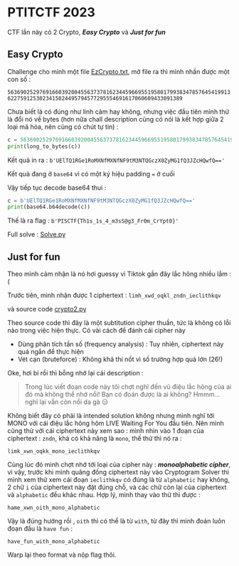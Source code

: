 # PTITCTF 2023

CTF lần này có 2 Crypto, ***Easy Crypto*** và ***Just for fun***

## Easy Crypto

Challenge cho mình một file [EzCrypto.txt](https://github.com/HappyFalcon22/Writeup/blob/Master/PTITCTF2023/Crypto/Easy%20Crypto/EzCrypto.txt), mở file ra thì mình nhần được một con số : 

```56369025297691660392004556373781623445966955195801799383478576454199136227591253023415024495794577295554691617060609433091389```

Chưa biết là có đúng như linh cảm hay không, nhưng việc đầu tiên mình thử là đổi nó về bytes (hơn nữa chall description cũng có nói là kết hợp giữa 2 loại mã hóa, nên cũng có chút tự tin) :

```Python
c = 56369025297691660392004556373781623445966955195801799383478576454199136227591253023415024495794577295554691617060609433091389
print(long_to_bytes(c))
```

Kết quả in ra : `b'UElTQ1RGe1RoMXNfMXNfNF9tM3NTQGczX0ZyMG1fQ3JZcHQwfQ=='`

Kết quả đang ở `base64` vì có một ký hiệu padding `=` ở cuối

Vậy tiếp tục decode base64 thui :

```Python
c = b'UElTQ1RGe1RoMXNfMXNfNF9tM3NTQGczX0ZyMG1fQ3JZcHQwfQ=='
print(base64.b64decode(c))
```

Thế là ra flag : `b'PISCTF{Th1s_1s_4_m3sS@g3_Fr0m_CrYpt0}'`

Full solve : [Solve.py](https://github.com/HappyFalcon22/Writeup/blob/Master/PTITCTF2023/Crypto/Easy%20Crypto/Solve.py)

## Just for fun

Theo mình cảm nhận là nó hơi guessy vì Tiktok gần đây lắc hông nhiều lắm :(

Trước tiên, mình nhận được 1 ciphertext : `limh_xwd_oqkl_zndn_ieclithkqv`

và source code [crypto2.py](https://github.com/HappyFalcon22/Writeup/blob/Master/PTITCTF2023/Crypto/Just%20For%20Fun/crypto2.py)

Theo source code thì đây là một subtitution cipher thuần, tức là không có lỗi nào trong việc hiện thực. Có vài cách để đánh cái cipher này
+ Dùng phân tích tần số (frequency analysis) : Tuy nhiên, ciphertext này quá ngắn để thực hiện
+ Vét cạn (bruteforce) : Không khả thi nốt vì số trường hợp quá lớn (26!)

Oke, hơi bí rồi thì bỗng nhớ lại cái description :

> Trong lúc viết đoạn code này tôi chợt nghĩ đến vũ điệu lắc hông của ai đó mà không thể nhớ nổi! Bạn có đoán được là ai không? Hmmm... nghĩ lại vẫn còn nổi da gà 😑

Không biết đây có phải là intended solution không nhưng mình nghĩ tới MONO với cái điệu lắc hông hôm LIVE Waiting For You đầu tiên. Nên mình cũng thử với cái ciphertext này xem sao : mình nhìn vào 1 đoạn của ciphertext : `zndn`, khá có khả năng là `mono`, thế thử thì nó ra :

`limk_xwn_oqkk_mono_ieclithkqv`

Cùng lúc đó mình chợt nhớ tới loại của cipher này : ***monoalphabetic cipher***, vì vậy, trước khi mình quăng đống ciphertext này vào Cryptogram Solver thì mình xem thử xem cái đoạn `ieclithkqv` có đúng là từ `alphabetic` hay không, 2 chữ `i` của ciphertext này đặt đúng chỗ, và các chữ còn lại của ciphertext và `alphabetic` đều khác nhau. Hợp lý, mình thay vào thử thì được : 

`hame_xwn_oith_mono_alphabetic`

Vậy là đúng hướng rồi , `oith` thì có thể là từ `with`, từ đây thì mình đoán luôn đoạn đầu là `have fun` :

`have_fun_with_mono_alphabetic`

Warp lại theo format và nộp flag thôi.




